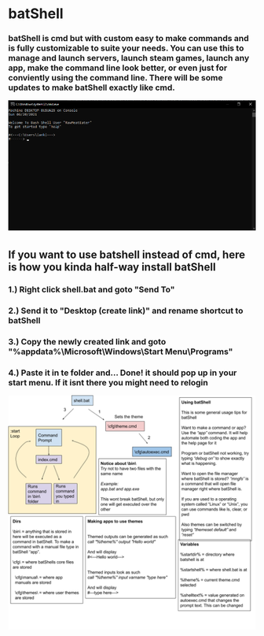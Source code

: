 # batShell

### batShell is cmd but with custom easy to make commands and is fully customizable to suite your needs. You can use this to manage and launch servers, launch steam games, launch any app, make the command line look better, or even just for conviently using the command line. There will be some updates to make batShell exactly like cmd.

![alt text](https://github.com/Epicminer256/batshell/raw/batshell/preview.png)

## If you want to use batshell instead of cmd, here is how you kinda half-way install batShell


### 1.) Right click shell.bat and goto "Send To"

### 2.) Send it to "Desktop (create link)" and rename shortcut to batShell

### 3.) Copy the newly created link and goto "%appdata%\Microsoft\Windows\Start Menu\Programs"

### 4.) Paste it in te folder and... Done! it should pop up in your start menu. If it isnt there you might need to relogin


![alt text](https://github.com/Epicminer256/batshell/raw/batshell/Documentation.png)
